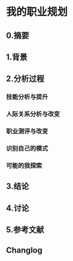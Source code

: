 # 我的职业规划
## 0.摘要
## 1.背景
## 2.分析过程
### 技能分析与提升
### 人际关系分析与改变
### 职业测评与改变
### 识别自己的模式
### 可能的我探索
## 3.结论
## 4.讨论
## 5.参考文献
## Changlog
